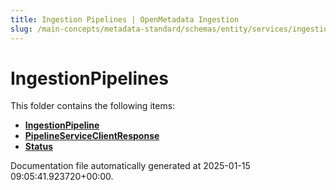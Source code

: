 ```yaml
---
title: Ingestion Pipelines | OpenMetadata Ingestion
slug: /main-concepts/metadata-standard/schemas/entity/services/ingestionpipelines
---
```


# IngestionPipelines

This folder contains the following items:

- [**IngestionPipeline**](/main-concepts/metadata-standard/schemas/entity/services/ingestionpipelines/ingestionpipeline)
- [**PipelineServiceClientResponse**](/main-concepts/metadata-standard/schemas/entity/services/ingestionpipelines/pipelineserviceclientresponse)
- [**Status**](/main-concepts/metadata-standard/schemas/entity/services/ingestionpipelines/status)


Documentation file automatically generated at 2025-01-15 09:05:41.923720+00:00.
